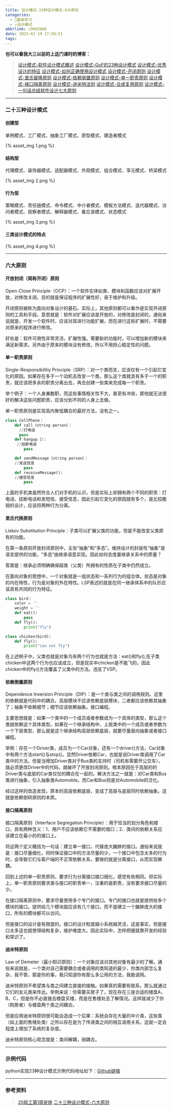 ```yaml
---
title: 设计模式-23种设计模式-6大原则
categories:
  - 🌙基础学习
  - ⭐设计模式
abbrlink: c99d5066
date: 2023-02-19 17:58:51
tags:
---
```


**也可以看我大三以前的上这门课时的博客：**
> [设计模式-软件设计模式概述](https://aisakaaoi.top/f153a0e3.html)
> [设计模式-GoF的23种设计模式](https://aisakaaoi.top/ad03970c.html)
> [设计模式-优秀设计的特征](https://aisakaaoi.top/c31e5627.html)
> [设计模式-如何正确使用设计模式](https://aisakaaoi.top/f9eefb8d.html)
> [设计模式-开闭原则](https://aisakaaoi.top/6d8095ad.html)
> [设计模式-里氏替换原则](https://aisakaaoi.top/fce73ba7.html)
> [设计模式-依赖倒置原则](https://aisakaaoi.top/50f99a66.html)
> [设计模式-单一职责原则](https://aisakaaoi.top/875a393c.html)
> [设计模式-接口隔离原则](https://aisakaaoi.top/21170d4c.html)
> [设计模式-迪米特法则](https://aisakaaoi.top/3f13f5b6.html)
> [设计模式-合成复用原则](https://aisakaaoi.top/78e19c53.html)
> [设计模式-一句话总结软件设计七大原则](https://aisakaaoi.top/f6573d14.html)

<!--more-->

***

### 二十三种设计模式

#### 创建型

单例模式、工厂模式、抽象工厂模式、原型模式、建造者模式

{% asset_img 1.png %}

#### 结构型

代理模式、装饰器模式、适配器模式、外观模式、组合模式、享元模式、桥梁模式

{% asset_img 2.png %}

#### 行为型

策略模式、责任链模式、命令模式、中介者模式、模板方法模式、迭代器模式、访问者模式、观察者模式、解释器模式、备忘录模式、状态模式

{% asset_img 3.png %}

#### 三类设计模式的特点

{% asset_img 4.png %}

***

### 六大原则

#### 开放封闭（简称开闭）原则

Open-Close Principle（OCP）：一个软件实体如类、模块和函数应该对扩展开放，对修改关闭。目的就是保证程序的扩展性好，易于维护和升级。

开闭原则被称为面向对象设计的基石，实际上，其他原则都可以看作是实现开闭原则的工具和手段。意思就是：软件对扩展应该是开放的，对修改是封闭的，通俗来说就是，开发一个软件时，应该对其进行功能扩展，而在进行这些扩展时，不需要对原来的程序进行修改。

好处是：软件可用性非常灵活，扩展性强。需要新的功能时，可以增加新的模块来满足新需求。另外由于原来的模块没有修改，所以不用担心稳定性的问题。

#### 单一职责原则

Single-Responsibilitiy Principle（SRP）：对一个类而言，应该仅有一个引起它变化的原因。如果存在多于一个动机去改变一个类，那么这个类就具有多于一个的职责，就应该把多余的职责分离出去，再去创建一些类来完成每一个职责。

举个例子：一个人身兼数职，而这些事情相关性不大，甚至有冲突，那他就无法很好的解决这些问题职责，应该分到不同的人身上去做。

单一职责原则是实现高内聚低耦合的最好方法，没有之一。

``` python
class CellPhone：
    def call（string person）：
      //打电话
      pass
    def hangup（）：
     //挂断电话
        pass

    def sendMessage（string person）：
    //发送信息
        pass
    def receiveMessage():
    //接受信息
        pass
```

上面的手机类虽然符合人们对手机的认识，但是实际上却拥有两个不同的职责：打电话、挂断电话和发短信、接受信息，因此引起它变化的原因就有多个，是比较脆弱的设计，应该将两种行为分离。

#### 里氏代换原则

Liskov Substitution Principle：子类可以扩展父类的功能，但是不能改变父类原有的功能。

在第一条原则开放封闭原则中，主张“抽象”和“多态”。维持设计的封装性“抽象”是语言提供的功能，“多态”由继承语意实现。因此如何去度量继承关系中的质量？

答案是：继承必须明确确保超类（父类）所拥有的性质在子类中仍然成立。

在面向对象的思想中，一个对象就是一组状态和一系列行为的组合体。状态是对象的内在特性，行为是对象的外在特性。LSP表述的就是在同一继承体系中的队形应该具有共同的行为特征。

``` python
class bird：
    color = ''
    weight = ''
    def eat():
        pass
    def fly():
        print("fly")

class chicken(bird):
    def fly():
        print("can not fly")
```

在上述例子中，父类也就是对象鸟有两个行为也就是方法：eat()和fly(),在子类chicken中这两个行为也应该成立，但是现实中chicken是不能飞的，因此chicken中的fly()方法覆盖了父类中的方法。违反了VSP。

#### 依赖倒置原则

Dependence Inversion Principle（DIP）：是一个类与类之间的调用规则。这里的依赖就是代码中的耦合。高层模块不应该依赖底层模块，二者都应该依赖其抽象了；抽象不依赖细节；细节应该依赖抽象。接口编程。

主要思想就是：如果一个类中的一个成员或者参数成为一个具体的类型，那么这个类就依赖这个具体类型。如果在一个继承结构中，上层类中的一个成员或者参数为一个下层类型，那么就是这个继承结构高层依赖底层，就要尽量面向抽象或者接口编程。

举例：存在一个Driver类，成员为一个Car对象，还有一个driver()方法，Car对象中有两个方法start()与stop()。显然Driver依赖Car，也就是说Driver类调用了Car类中的方法。但是当增加Driver类对于Bus类的支持时（司机有需要开公交车），就必须更改Driver中的代码，就破坏了开放封闭原则。根本原因在于高层的的Driver类与底层的Car类仅仅的耦合在一起的。解决方法之一就是：对Car类和Bus类进行抽象，引入抽象类Automoble。而Car和Bus则是对Automobile的泛化。

经过这样的改造发现，原本的高层依赖底层，变成了高层与底层同时依赖抽象。这就是依赖倒转原则的本质。

#### 接口隔离原则

接口隔离原则（Interface Segregation Principle）：用于恰当的划分角色和接口，具有两种含义：1、用户不应该依赖它不需要的借口；2、类间的依赖关系应该建立在最小的的接口上。

将这两个定义概括为一句话：建立单一接口，代替庞大臃肿的接口。通俗来说就是：接口尽量细化，同时保证接口中的方法尽量的少。一个接口中包含太多的行为时，会导致它们与客户端的不正常依赖关系，要做的就是分离接口，从而实现解耦。

回到上述的单一职责原则，要求行为分离接口接口细化，感觉有些相同。但实际上，单一职责原则要求类与接口的职责单一，注重的是职责，没有要求接口尽量的少。

在接口隔离原则中，要求尽量使用多个专门的接口。专门的接口也就是提供给多个模块的接口。提供给几个模块就应该有几个接口，而不是建立一个臃肿庞大的接口，所有的模块都可以访问。

但是接口的设计是有限度的。接口的设计粒度越小系统越灵活，这是事实，但是接口太多这也就使得结构复杂，维护难度大。因此实际中，怎样把握就靠开发的经验和常识了。

#### 迪米特原则

Law of Demeter（最小知识原则）：一个对象应该对其他对象有最少的了解。通俗来说就是，一个类对自己需要耦合或者调用的类知道的最少，你类内部怎么复杂，我不管，那是你的事，我只知道你有那么多公用的方法，我能调用。

迪米特原则不希望类与类之间建立直接的接触。如果真的需要有联系，那么就通过它们的友元类来传达。举例来说：你需要买房子了，现在存在三座合适的楼盘A，B，C，但是你不必直接去楼盘买楼，而是在售楼处去了解情况。这样就减少了你（购房者）与楼盘两个类之间耦合。

但是应用迪米特原则很可能会造成一个后果：系统会存在大量的中介类，这些类（如上面的售楼处类）之所以存在是为了传递类之间的相互调用关系，这就一定会程度上增加了系统的复杂度。

迪米特原则核心观念就是：类间解耦，弱耦合。

***

### 示例代码

python实现23种设计模式示例代码地址如下：[Github链接](https://github.com/weilanhanf/PythonDesignPatterns)

***

### 参考资料

> [20软工第1周安排](https://www.scholat.com/course/V_courseOneNotice.html?courseId=685&noticeId=5029)
> [二十三种设计模式-六大原则](https://www.cnblogs.com/welan/p/9005019.html)
